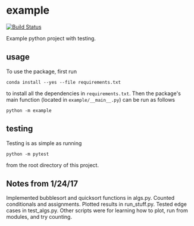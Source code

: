 # example

[![Build
Status](https://travis-ci.org/zoesteier/example.svg?branch=master)](https://travis-ci.org/zoesteier/example)

Example python project with testing.

## usage

To use the package, first run

```
conda install --yes --file requirements.txt
```

to install all the dependencies in `requirements.txt`. Then the package's
main function (located in `example/__main__.py`) can be run as follows

```
python -m example
```

## testing

Testing is as simple as running

```
python -m pytest
```

from the root directory of this project.

## Notes from 1/24/17

Implemented bubblesort and quicksort functions in algs.py.
Counted conditionals and assignments.
Plotted results in run_stuff.py.
Tested edge cases in test_algs.py.
Other scripts were for learning how to plot, run from modules, and try counting.
